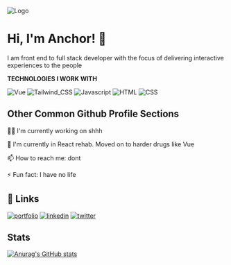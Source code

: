 
![Logo]([https://res.cloudinary.com/dmoxrn44i/image/upload/v1669989181/portfolio/Anchan_two_tone_orange_painting_of_a_lofi_japanese_koi_fish_pon_a3098625-d8c3-45e0-8048-ab48db45fb37_upscayl_4x_realesrgan-x4plus-anime_ayzaqb.png](https://res.cloudinary.com/dht0jhvlk/image/upload/v1714255746/kmkcsj65ydsyrphwxhkc.png))

# Hi, I'm Anchor! 👋

I am front end to full stack developer with the focus of delivering interactive experiences to the people

**TECHNOLOGIES I WORK WITH**

![Vue](https://img.shields.io/badge/Vue.js-35495E?style=for-the-badge&logo=vue.js&logoColor=4FC08D)
![Tailwind_CSS](https://img.shields.io/badge/Tailwind_CSS-38B2AC?style=for-the-badge&logo=tailwind-css&logoColor=white)
![Javascript](https://img.shields.io/badge/-Javascript-ffb400?style=for-the-badge&logo=javascript&logoColor=ffff3f)
![HTML](https://img.shields.io/badge/html%20-%23E34F26.svg?&style=for-the-badge&logo=html5&logoColor=white)
![CSS](https://img.shields.io/badge/css%20-%231572B6.svg?&style=for-the-badge&logo=css3&logoColor=white)

## Other Common Github Profile Sections
👩‍💻 I'm currently working on shhh

🧠 I'm currently in React rehab. Moved on to harder drugs like Vue

📫 How to reach me: dont

⚡️ Fun fact: I have no life


## 🔗 Links
[![portfolio](https://img.shields.io/badge/my_portfolio-000?style=for-the-badge&logo=ko-fi&logoColor=white)](http://anchor.graphics/)
[![linkedin](https://img.shields.io/badge/linkedin-0A66C2?style=for-the-badge&logo=linkedin&logoColor=white)](https://www.linkedin.com/in/evalds-maksvitis-845247138/)
[![twitter](https://img.shields.io/badge/twitter-1DA1F2?style=for-the-badge&logo=twitter&logoColor=white)](https://twitter.com/anchoronai)

## Stats
[![Anurag's GitHub stats](https://github-readme-stats.vercel.app/api?username=AnchorTaken)](https://github.com/AnchorTaken/github-readme-stats)
